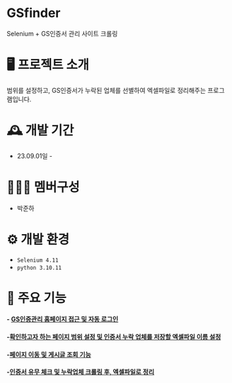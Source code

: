 # GSfinder
Selenium + GS인증서 관리 사이트 크롤링


 # 🖥️ 프로젝트 소개
범위를 설정하고, GS인증서가 누락된 업체를 선별하여 엑셀파일로 정리해주는 프로그램입니다. 
<br>

# 🕰️ 개발 기간
* 23.09.01일 - 

# 🧑‍🤝‍🧑 멤버구성
 - 박준하

# ⚙️ 개발 환경
- `Selenium 4.11`
- `python 3.10.11`

# 📌 주요 기능
#### - [GS인증관리 홈페이지 접근 및 자동 로그인](https://github.com/pjun97/gsfinder/wiki/GS%ED%8E%98%EC%9D%B4%EC%A7%80-%EC%A0%91%EA%B7%BC-%EB%B0%8F-%EC%9E%90%EB%8F%99%EB%A1%9C%EA%B7%B8%EC%9D%B8) 


#### -[확인하고자 하는 페이지 범위 설정 및 인증서 누락 업체를 저장할 엑셀파일 이름 설정](https://github.com/pjun97/gsfinder/wiki/%ED%99%95%EC%9D%B8%ED%95%98%EA%B3%A0%EC%9E%90-%ED%95%98%EB%8A%94-%ED%8E%98%EC%9D%B4%EC%A7%80-%EB%B2%94%EC%9C%84-%EC%84%A4%EC%A0%95-%EB%B0%8F-%EC%A0%80%EC%9E%A5%ED%95%A0-%EC%97%91%EC%85%80%ED%8C%8C%EC%9D%BC%EC%9D%98-%EC%9D%B4%EB%A6%84-%EC%84%A4%EC%A0%95)

#### -[페이지 이동 및 게시글 조회 기능](https://github.com/pjun97/gsfinder/wiki/%ED%8E%98%EC%9D%B4%EC%A7%80-%EC%9D%B4%EB%8F%99-%EA%B8%B0%EB%8A%A5)

#### -[인증서 유무 체크 및 누락업체 크롤링 후, 엑셀파일로 정리](https://github.com/pjun97/gsfinder/wiki/%EC%9D%B8%EC%A6%9D%EC%84%9C-%EC%9C%A0%EB%AC%B4-%EC%B2%B4%ED%81%AC-%EB%B0%8F-%EB%88%84%EB%9D%BD%EC%97%85%EC%B2%B4-%ED%81%AC%EB%A1%A4%EB%A7%81)

